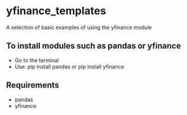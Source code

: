 # yfinance_templates
A selection of basic examples of using the yfinance module

## To install modules such as pandas or yfinance

- Go to the terminal
- Use: pip install pandas or pip install yfinance

## Requirements

- pandas
- yfinance
